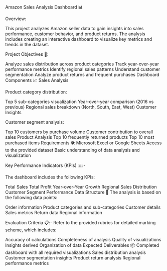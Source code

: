 Amazon Sales Analysis Dashboard 📊

Overview:

This project analyzes Amazon seller data to gain insights into sales performance, customer behavior, and product returns. The analysis includes creating an interactive dashboard to visualize key metrics and trends in the dataset.

Project Objectives 🎯:

Analyze sales distribution across product categories
Track year-over-year performance metrics
Identify regional sales patterns
Understand customer segmentation
Analyze product returns and frequent purchases
Dashboard Components 📈
Sales Analysis

Product category distribution:

Top 5 sub-categories visualization
Year-over-year comparison (2016 vs previous)
Regional sales breakdown (North, South, East, West)
Customer Insights

Customer segment analysis:

Top 10 customers by purchase volume
Customer contribution to overall sales
Product Analysis
Top 10 frequently returned products
Top 10 most purchased items
Requirements 🛠
Microsoft Excel or Google Sheets
Access to the provided dataset
Basic understanding of data analysis and visualization

Key Performance Indicators (KPIs) 📊:-


The dashboard includes the following KPIs:

Total Sales
Total Profit
Year-over-Year Growth
Regional Sales Distribution
Customer Segment Performance
Data Structure 📁
The analysis is based on the following data points:

Order information
Product categories and sub-categories
Customer details
Sales metrics
Return data
Regional information

Evaluation Criteria 📋:-
Refer to the provided rubrics for detailed marking scheme, which includes:

Accuracy of calculations
Completeness of analysis
Quality of visualizations
Insights derived
Organization of data
Expected Deliverables 📦
Completed dashboard with all required visualizations
Sales distribution analysis
Customer segmentation insights
Product return analysis
Regional performance metrics